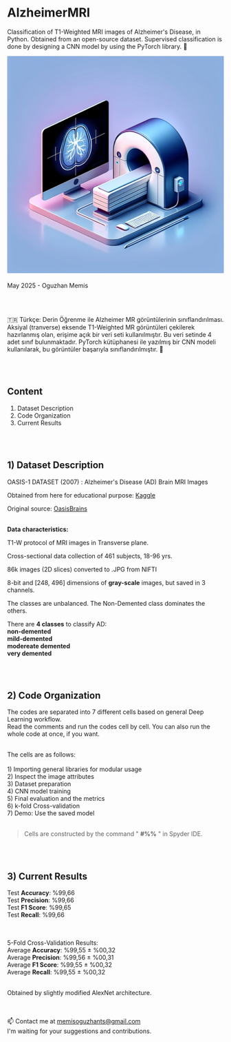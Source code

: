 # AlzheimerMRI
 Classification of T1-Weighted MRI images of Alzheimer's Disease, in Python. Obtained from an open-source dataset. Supervised classification is done by designing a CNN model by using the PyTorch library. :x_ray:
<br>

![Alt text](medical-imaging-logo.png)
<br><br>
May 2025 - Oguzhan Memis

<br><br>

:tr: Türkçe: Derin Öğrenme ile Alzheimer MR görüntülerinin sınıflandırılması. Aksiyal (tranverse) eksende T1-Weighted MR görüntüleri çekilerek hazırlanmış olan, erişime açık bir veri seti kullanılmıştır. Bu veri setinde 4 adet sınıf bulunmaktadır. PyTorch kütüphanesi ile yazılmış bir CNN modeli kullanılarak, bu görüntüler başarıyla sınıflandırılmıştır. :x_ray:

<br><br>

## Content
1) Dataset Description
2) Code Organization
3) Current Results


<br><br>



## 1) Dataset Description

 OASIS-1 DATASET (2007) : Alzheimer's Disease (AD) Brain MRI Images <br>

 Obtained from here for educational purpose: 
 [Kaggle](https://www.kaggle.com/datasets/ninadaithal/imagesoasis) <br>

 Original source: [OasisBrains](https://sites.wustl.edu/oasisbrains/home/oasis-1/) <br><br>


**Data characteristics:** 

 T1-W protocol of MRI images in Transverse plane. <br>
    
 Cross-sectional data collection of 461 subjects, 18-96 yrs. <br>
    
 86k images (2D slices) converted to .JPG from NIFTI <br>
    
 8-bit and [248, 496] dimensions of **gray-scale** images, but saved in 3 channels. <br>

 The classes are unbalanced. The Non-Demented class dominates the others. <br>
    
 There are **4 classes** to classify AD: <br>
                                        **non-demented** <br>
                                        **mild-demented** <br>
                                        **modereate demented** <br>
                                        **very demented** <br>

<br><br>

## 2) Code Organization

 The codes are separated into 7 different cells based on general Deep Learning workflow. <br>
 Read the comments and run the codes cell by cell. You can also run the whole code at once, if you want. <br><br>
    
    
   The cells are as follows: <br><br>
        1) Importing general libraries for modular usage <br>
        2) Inspect the image attributes <br>
        3) Dataset preparation <br>
        4) CNN model training <br>
        5) Final evaluation and the metrics <br>
        6) k-fold Cross-validation <br>
        7) Demo: Use the saved model <br><br>


>Cells are constructed by the command " **#%%** " in Spyder IDE. 

<br><br>

## 3) Current Results

 Test **Accuracy**: %99,66 <br>
 Test **Precision**: %99,66 <br>
 Test **F1 Score**: %99,65 <br>
 Test **Recall**: %99,66 

 <br><br>
 5-Fold Cross-Validation Results: <br>
 Average **Accuracy**: %99,55 ± %00,32 <br>
 Average **Precision**: %99,56 ± %00,31 <br>
 Average **F1 Score**: %99,55 ± %00,32 <br> 
 Average **Recall**: %99,55 ± %00,32 <br>


<br>
 Obtained by slightly modified AlexNet architecture.


<br><br>
:mailbox: Contact me at memisoguzhants@gmail.com <br> I'm waiting for your suggestions and contributions.
